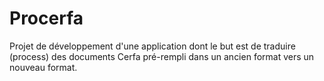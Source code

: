 # Procerfa
Projet de développement d'une application dont le but est de traduire (process) des documents Cerfa pré-rempli dans un ancien format vers un nouveau format.
